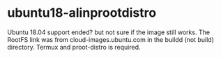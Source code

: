 # ubuntu18-alinprootdistro
Ubuntu 18.04 support ended? but not sure if the image still works. The RootFS link was from cloud-images.ubuntu.com in the buildd (not build) directory. Termux and proot-distro is required.

